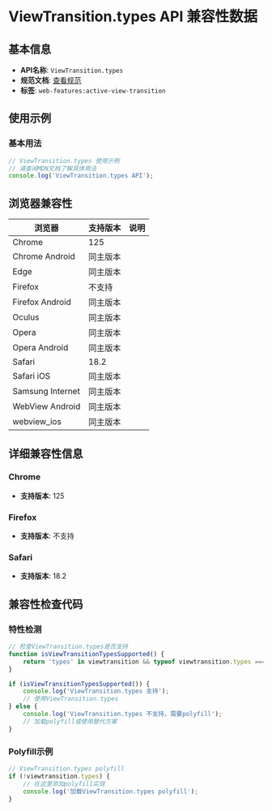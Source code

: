 # ViewTransition.types API 兼容性数据

## 基本信息

- **API名称**: `ViewTransition.types`
- **规范文档**: [查看规范](https://drafts.csswg.org/css-view-transitions-2/#dom-viewtransition-types)
- **标签**: `web-features:active-view-transition`

## 使用示例

### 基本用法

```javascript
// ViewTransition.types 使用示例
// 请查阅MDN文档了解具体用法
console.log('ViewTransition.types API');
```

## 浏览器兼容性

| 浏览器 | 支持版本 | 说明 |
|--------|----------|------|
| Chrome | 125 |  |
| Chrome Android | 同主版本 |  |
| Edge | 同主版本 |  |
| Firefox | 不支持 |  |
| Firefox Android | 同主版本 |  |
| Oculus | 同主版本 |  |
| Opera | 同主版本 |  |
| Opera Android | 同主版本 |  |
| Safari | 18.2 |  |
| Safari iOS | 同主版本 |  |
| Samsung Internet | 同主版本 |  |
| WebView Android | 同主版本 |  |
| webview_ios | 同主版本 |  |

## 详细兼容性信息

### Chrome

- **支持版本**: 125

### Firefox

- **支持版本**: 不支持

### Safari

- **支持版本**: 18.2

## 兼容性检查代码

### 特性检测

```javascript
// 检查ViewTransition.types是否支持
function isViewTransitionTypesSupported() {
    return 'types' in viewtransition && typeof viewtransition.types === 'function';
}

if (isViewTransitionTypesSupported()) {
    console.log('ViewTransition.types 支持');
    // 使用ViewTransition.types
} else {
    console.log('ViewTransition.types 不支持，需要polyfill');
    // 加载polyfill或使用替代方案
}
```

### Polyfill示例

```javascript
// ViewTransition.types polyfill
if (!viewtransition.types) {
    // 在这里添加polyfill实现
    console.log('加载ViewTransition.types polyfill');
}
```

